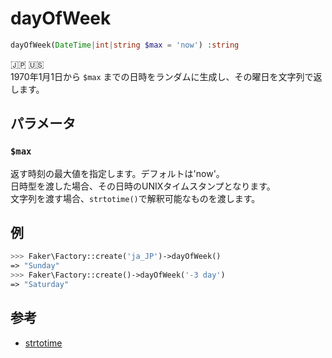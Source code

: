 # dayOfWeek
```php
dayOfWeek(DateTime|int|string $max = 'now') :string
```
:jp: :us:  
1970年1月1日から `$max` までの日時をランダムに生成し、その曜日を文字列で返します。

## パラメータ
### `$max`
返す時刻の最大値を指定します。デフォルトは'now'。  
日時型を渡した場合、その日時のUNIXタイムスタンプとなります。  
文字列を渡す場合、`strtotime()`で解釈可能なものを渡します。

## 例
```php
>>> Faker\Factory::create('ja_JP')->dayOfWeek()
=> "Sunday"
>>> Faker\Factory::create()->dayOfWeek('-3 day')
=> "Saturday"
```

## 参考
* [strtotime](https://www.php.net/manual/ja/function.strtotime.php)
